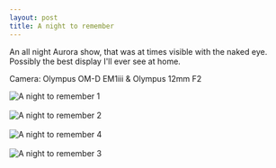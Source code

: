 ```yaml
---
layout: post
title: A night to remember
---
```

<p>An all night Aurora show, that was at times visible with the naked eye. Possibly the best display I'll ever see at home.</p>
<p>Camera: Olympus OM-D EM1iii & Olympus 12mm F2</p>
<img src="/assets/images/blog/aurora_may11_2024_1.jpg" alt="A night to remember 1">
<br><br>
<img src="/assets/images/blog/aurora_may11_2024_2.jpg" alt="A night to remember 2">
<br><br>
<img src="/assets/images/blog/aurora_may11_2024_4.jpg" alt="A night to remember 4">
<br><br>
<img src="/assets/images/blog/aurora_may11_2024_3.jpg" alt="A night to remember 3">

